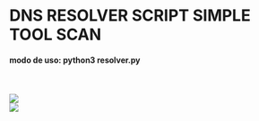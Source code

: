 <h1>DNS RESOLVER SCRIPT SIMPLE TOOL SCAN</h1>
 <h4>modo de uso: python3 resolver.py</h4><br><br>
 <img src="https://user-images.githubusercontent.com/43358190/156861206-ab2088be-7d50-4202-aee5-b6556dcab6d3.png">


 <br>
 
<img src="https://user-images.githubusercontent.com/43358190/155997179-fdfa79aa-03b7-4f6e-85d2-a6a4ed06d0ff.png">
